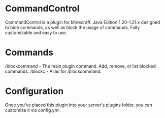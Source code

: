 # CommandControl
CommandControl is a plugin for Minecraft: Java Edition 1.20-1.21.x designed to hide commands, as well as block the usage of commands. Fully customizable and easy to use.

# Commands
/blockcommand - The main plugin command. Add, remove, or list blocked commands.
/blockc - Alias for /blockcommand.

# Configuration
Once you've placed this plugin into your server's plugins folder, you can customize it via config.yml.


